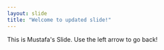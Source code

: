 ```yaml
---
layout: slide
title: "Welcome to updated slide!"
---
```

This is Mustafa's Slide.
Use the left arrow to go back!